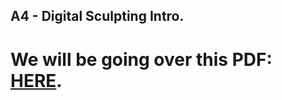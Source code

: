 ## A4 - Digital Sculpting Intro. 
# We will be going over this PDF: [HERE](https://github.com/dacaldera/DMM_Fall2021/blob/main/course_content/pdfs/A4%20Digital%20Sculpting%20Intro.pdf). 
